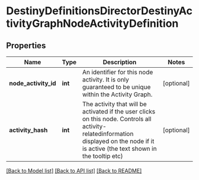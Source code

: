 # DestinyDefinitionsDirectorDestinyActivityGraphNodeActivityDefinition

## Properties
Name | Type | Description | Notes
------------ | ------------- | ------------- | -------------
**node_activity_id** | **int** | An identifier for this node activity.  It is only guaranteed to be unique within the Activity Graph. | [optional] 
**activity_hash** | **int** | The activity that will be activated if the user clicks on this node.  Controls all activity-relatedinformation displayed on the node if it is active (the text shown in the tooltip etc) | [optional] 

[[Back to Model list]](../README.md#documentation-for-models) [[Back to API list]](../README.md#documentation-for-api-endpoints) [[Back to README]](../README.md)


